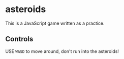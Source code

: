 asteroids
=========

This is a JavaScript game written as a practice.

Controls
--------

USE `WASD` to move around, don't run into the asteroids!